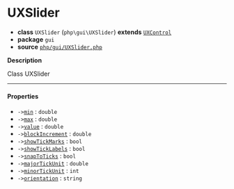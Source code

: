# UXSlider

- **class** `UXSlider` (`php\gui\UXSlider`) **extends** [`UXControl`](api-docs/classes/php/gui/UXControl.md)
- **package** `gui`
- **source** [`php/gui/UXSlider.php`](./src/main/resources/JPHP-INF/sdk/php/gui/UXSlider.php)

**Description**

Class UXSlider

---

#### Properties

- `->`[`min`](#prop-min) : `double`
- `->`[`max`](#prop-max) : `double`
- `->`[`value`](#prop-value) : `double`
- `->`[`blockIncrement`](#prop-blockincrement) : `double`
- `->`[`showTickMarks`](#prop-showtickmarks) : `bool`
- `->`[`showTickLabels`](#prop-showticklabels) : `bool`
- `->`[`snapToTicks`](#prop-snaptoticks) : `bool`
- `->`[`majorTickUnit`](#prop-majortickunit) : `double`
- `->`[`minorTickUnit`](#prop-minortickunit) : `int`
- `->`[`orientation`](#prop-orientation) : `string`